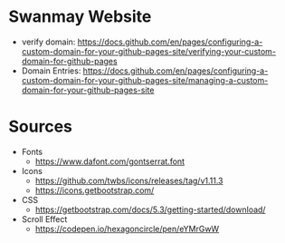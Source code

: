 # Swanmay Website
- verify domain: https://docs.github.com/en/pages/configuring-a-custom-domain-for-your-github-pages-site/verifying-your-custom-domain-for-github-pages
- Domain Entries: https://docs.github.com/en/pages/configuring-a-custom-domain-for-your-github-pages-site/managing-a-custom-domain-for-your-github-pages-site


# Sources
- Fonts
    - https://www.dafont.com/gontserrat.font 
- Icons
    - https://github.com/twbs/icons/releases/tag/v1.11.3
    - https://icons.getbootstrap.com/
- CSS
    - https://getbootstrap.com/docs/5.3/getting-started/download/
- Scroll Effect
    - https://codepen.io/hexagoncircle/pen/eYMrGwW
